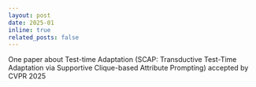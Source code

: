 ```yaml
---
layout: post
date: 2025-01 
inline: true
related_posts: false
---
```


One paper about Test-time Adaptation (SCAP: Transductive Test-Time Adaptation via Supportive Clique-based Attribute Prompting) accepted by CVPR 2025
